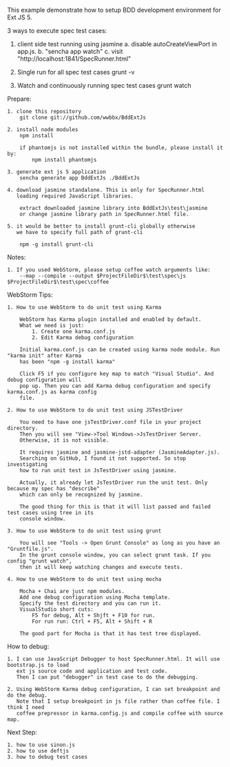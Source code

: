 This example demonstrate how to setup BDD development environment for Ext JS 5.


3 ways to execute spec test cases: 

1. client side test running using jasmine
    a. disable autoCreateViewPort in app.js.
    b. "sencha app watch"
    c. visit "http://localhost:1841/SpecRunner.html"
    
2. Single run for all spec test cases
    grunt -v
    
3. Watch and continuously running spec test cases
    grunt watch
    
Prepare:
    
    1. clone this repository
        git clone git://github.com/wwbbx/BddExtJs
        
    2. install node modules
        npm install
        
        if phantomjs is not installed within the bundle, please install it by:
            npm install phantomjs
        
    3. generate ext js 5 application
        sencha generate app BddExtJs ./BddExtJs
        
    4. download jasmine standalone. This is only for SpecRunner.html
       loading required JavaScript libraries.
       
        extract downloaded jasmine library into BddExtJs\test\jasmine
        or change jasmine library path in SpecRunner.html file.
        
    5. it would be better to install grunt-cli globally otherwise
       we have to specify full path of grunt-cli
       
        npm -g install grunt-cli
        
Notes:

    1. If you used WebStorm, please setup coffee watch arguments like:
        --map --compile --output $ProjectFileDir$\test\spec\js $ProjectFileDir$\test\spec\coffee

WebStorm Tips:

    1. How to use WebStorm to do unit test using Karma
    
        WebStorm has Karma plugin installed and enabled by default.
        What we need is just:
            1. Create one karma.conf.js
            2. Edit Karma debug configuration
            
        Initial karma.conf.js can be created using karma node module. Run "karma init" after Karma 
        has been "npm -g install karma"
        
        Click F5 if you configure key map to match "Visual Studio". And debug configuration will
        pop up. Then you can add Karma debug configuration and specify karma.conf.js as karma config
        file.
        
    2. How to use WebStorm to do unit test using JSTestDriver
    
        You need to have one jsTestDriver.conf file in your project directory.
        Then you will see "View->Tool Windows->JsTestDriver Server.
        Otherwise, it is not visible.
        
        It requires jasmine and jasmine-jstd-adapter (JasmineAdapter.js).
        Searching on GitHub, I found it not supported. So stop investigating
        how to run unit test in JsTestDriver using jasmine.
        
        Actually, it already let JsTestDriver run the unit test. Only because my spec has "describe"
        which can only be recognized by jasmine. 
        
        The good thing for this is that it will list passed and failed test cases using tree in its
        console window.
        
    3. How to use WebStorm to do unit test using grunt
    
        You will see "Tools -> Open Grunt Console" as long as you have an "Gruntfile.js".
        In the grunt console window, you can select grunt task. If you config "grunt watch",
        then it will keep watching changes and execute tests.
        
    4. How to use WebStorm to do unit test using mocha
    
        Mocha + Chai are just npm modules. 
        Add one debug configuration using Mocha template. 
        Specify the test directory and you can run it.
        VisualStudio short cuts:
            F5 for debug, Alt + Shjft + F10 for run.
            For run run: Ctrl + F5, Alt + Shift + R
            
        The good part for Mocha is that it has test tree displayed.
        
How to debug:

    1. I can use JavaScript Debugger to host SpecRunner.html. It will use bootstrap.js to load
       ext js source code and application and test code.
       Then I can put "debugger" in test case to do the debugging.
       
    2. Using WebStorm Karma debug configuration, I can set breakpoint and do the debug.
       Note that I setup breakpoint in js file rather than coffee file. I think I need
       coffee prepressor in karma.config.js and compile coffee with source map.
       
        
Next Step:

    1. how to use sinon.js
    2. how to use deftjs
    3. how to debug test cases
    